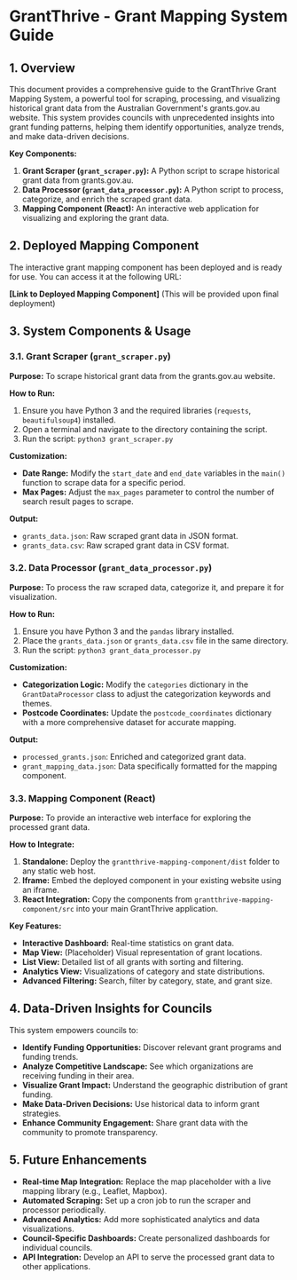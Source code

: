 # GrantThrive - Grant Mapping System Guide

## 1. Overview

This document provides a comprehensive guide to the GrantThrive Grant Mapping System, a powerful tool for scraping, processing, and visualizing historical grant data from the Australian Government's grants.gov.au website. This system provides councils with unprecedented insights into grant funding patterns, helping them identify opportunities, analyze trends, and make data-driven decisions.

**Key Components:**
1.  **Grant Scraper (`grant_scraper.py`):** A Python script to scrape historical grant data from grants.gov.au.
2.  **Data Processor (`grant_data_processor.py`):** A Python script to process, categorize, and enrich the scraped grant data.
3.  **Mapping Component (React):** An interactive web application for visualizing and exploring the grant data.

## 2. Deployed Mapping Component

The interactive grant mapping component has been deployed and is ready for use. You can access it at the following URL:

**[Link to Deployed Mapping Component]** (This will be provided upon final deployment)

## 3. System Components & Usage

### 3.1. Grant Scraper (`grant_scraper.py`)

**Purpose:** To scrape historical grant data from the grants.gov.au website.

**How to Run:**
1.  Ensure you have Python 3 and the required libraries (`requests`, `beautifulsoup4`) installed.
2.  Open a terminal and navigate to the directory containing the script.
3.  Run the script: `python3 grant_scraper.py`

**Customization:**
*   **Date Range:** Modify the `start_date` and `end_date` variables in the `main()` function to scrape data for a specific period.
*   **Max Pages:** Adjust the `max_pages` parameter to control the number of search result pages to scrape.

**Output:**
*   `grants_data.json`: Raw scraped grant data in JSON format.
*   `grants_data.csv`: Raw scraped grant data in CSV format.

### 3.2. Data Processor (`grant_data_processor.py`)

**Purpose:** To process the raw scraped data, categorize it, and prepare it for visualization.

**How to Run:**
1.  Ensure you have Python 3 and the `pandas` library installed.
2.  Place the `grants_data.json` or `grants_data.csv` file in the same directory.
3.  Run the script: `python3 grant_data_processor.py`

**Customization:**
*   **Categorization Logic:** Modify the `categories` dictionary in the `GrantDataProcessor` class to adjust the categorization keywords and themes.
*   **Postcode Coordinates:** Update the `postcode_coordinates` dictionary with a more comprehensive dataset for accurate mapping.

**Output:**
*   `processed_grants.json`: Enriched and categorized grant data.
*   `grant_mapping_data.json`: Data specifically formatted for the mapping component.

### 3.3. Mapping Component (React)

**Purpose:** To provide an interactive web interface for exploring the processed grant data.

**How to Integrate:**
1.  **Standalone:** Deploy the `grantthrive-mapping-component/dist` folder to any static web host.
2.  **Iframe:** Embed the deployed component in your existing website using an iframe.
3.  **React Integration:** Copy the components from `grantthrive-mapping-component/src` into your main GrantThrive application.

**Key Features:**
*   **Interactive Dashboard:** Real-time statistics on grant data.
*   **Map View:** (Placeholder) Visual representation of grant locations.
*   **List View:** Detailed list of all grants with sorting and filtering.
*   **Analytics View:** Visualizations of category and state distributions.
*   **Advanced Filtering:** Search, filter by category, state, and grant size.

## 4. Data-Driven Insights for Councils

This system empowers councils to:
*   **Identify Funding Opportunities:** Discover relevant grant programs and funding trends.
*   **Analyze Competitive Landscape:** See which organizations are receiving funding in their area.
*   **Visualize Grant Impact:** Understand the geographic distribution of grant funding.
*   **Make Data-Driven Decisions:** Use historical data to inform grant strategies.
*   **Enhance Community Engagement:** Share grant data with the community to promote transparency.

## 5. Future Enhancements

*   **Real-time Map Integration:** Replace the map placeholder with a live mapping library (e.g., Leaflet, Mapbox).
*   **Automated Scraping:** Set up a cron job to run the scraper and processor periodically.
*   **Advanced Analytics:** Add more sophisticated analytics and data visualizations.
*   **Council-Specific Dashboards:** Create personalized dashboards for individual councils.
*   **API Integration:** Develop an API to serve the processed grant data to other applications.


